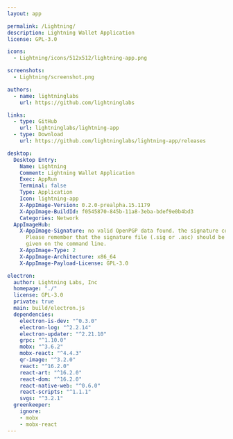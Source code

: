 ```yaml
---
layout: app

permalink: /Lightning/
description: Lightning Wallet Application
license: GPL-3.0

icons:
  - Lightning/icons/512x512/lightning-app.png

screenshots:
  - Lightning/screenshot.png

authors:
  - name: lightninglabs
    url: https://github.com/lightninglabs

links:
  - type: GitHub
    url: lightninglabs/lightning-app
  - type: Download
    url: https://github.com/lightninglabs/lightning-app/releases

desktop:
  Desktop Entry:
    Name: Lightning
    Comment: Lightning Wallet Application
    Exec: AppRun
    Terminal: false
    Type: Application
    Icon: lightning-app
    X-AppImage-Version: 0.2.0-prealpha.15.1179
    X-AppImage-BuildId: f0545870-845b-11a8-3eba-bdef9e0b4bd3
    Categories: Network
  AppImageHub:
    X-AppImage-Signature: no valid OpenPGP data found. the signature could not be verified.
      Please remember that the signature file (.sig or .asc) should be the first file
      given on the command line.
    X-AppImage-Type: 2
    X-AppImage-Architecture: x86_64
    X-AppImage-Payload-License: GPL-3.0

electron:
  author: Lightning Labs, Inc
  homepage: "./"
  license: GPL-3.0
  private: true
  main: build/electron.js
  dependencies:
    electron-is-dev: "^0.3.0"
    electron-log: "^2.2.14"
    electron-updater: "^2.21.10"
    grpc: "^1.10.0"
    mobx: "^3.6.2"
    mobx-react: "^4.4.3"
    qr-image: "^3.2.0"
    react: "^16.2.0"
    react-art: "^16.2.0"
    react-dom: "^16.2.0"
    react-native-web: "^0.6.0"
    react-scripts: "^1.1.1"
    svgs: "^3.2.1"
  greenkeeper:
    ignore:
    - mobx
    - mobx-react
---
```

